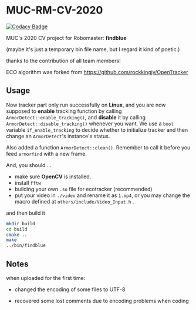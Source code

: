 # MUC-RM-CV-2020

[![Codacy Badge](https://api.codacy.com/project/badge/Grade/5d6d0c0528b4482c873ac9c6d7e2e280)](https://app.codacy.com/manual/tsagaanbar/muc-rm-2020?utm_source=github.com&utm_medium=referral&utm_content=tsagaanbar/muc-rm-2020&utm_campaign=Badge_Grade_Settings)

MUC's 2020 CV project for Robomaster: **findblue** 

(maybe it's just a temporary bin file name, but I regard it kind of poetic.)

thanks to the contribution of all team members!

ECO algorithm was forked from https://github.com/rockkingjy/OpenTracker



## Usage

Now tracker part only run successfully on **Linux**, and you are now supposed to **enable** tracking function by calling `ArmorDetect::enable_tracking()`, and **disable** it by calling `ArmorDetect::disable_tracking()` whenever you want. We use a `bool` variable `if_enable_tracking` to decide whether to initialize tracker and then change an `ArmorDetect`'s instance's status. 

Also added a function `ArmorDetect::clean()`. Remember to call it before you feed `armorfind` with a new frame. 

And, you should ...

- make sure **OpenCV** is installed. 
- install `fftw`
- building your own `.so` file for ecotracker (recommended)
- put your video in `./video` and rename it as `1.mp4`, or you may change the macro defined at `others/include/Video_Input.h` .

and then build it

```bash
mkdir build
cd build
cmake ..
make
../bin/findblue
```



## Notes

when uploaded for the first time:

- changed the encoding of some files to UTF-8

- recovered some lost comments due to encoding problems when coding 